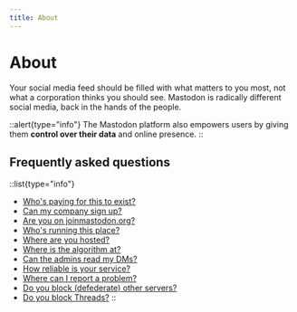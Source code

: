 ```yaml
---
title: About
---
```


# About

Your social media feed should be filled with what matters to you most, not what a corporation thinks you should see.
Mastodon is radically different social media, back in the hands of the people.

::alert{type="info"}
The Mastodon platform also empowers users by giving them **control over their data** and online presence.
::

## Frequently asked questions

  ::list{type="info"}
  - [Who's paying for this to exist?](/funding)
  - [Can my company sign up?](/rules/brands)
  - [Are you on joinmastodon.org?](/about/covenant)
  - [Who's running this place?](/about/staff)
  - [Where are you hosted?](/infrastructure)
  - [Where is the algorithm at?](/rules/trends)
  - [Can the admins read my DMs?](/about/data)
  - [How reliable is your service?](/infrastructure/monitoring)
  - [Where can I report a problem?](/about/issues)
  - [Do you block (defederate) other servers?](/rules/defederation)
  - [Do you block Threads?](/rules/threads)
  ::